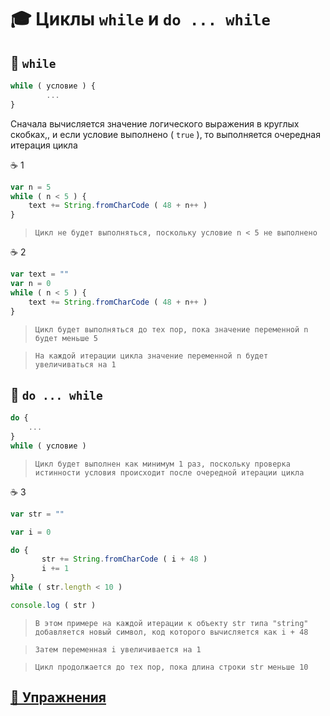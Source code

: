 # 🎓 Циклы `while` и `do ... while`

## 📖 `while`
```javascript
while ( условие ) {
        ...
}
```
Сначала вычисляется значение логического выражения в круглых скобках,, и если условие выполнено ( `true` ), то выполняется очередная итерация цикла

☕ 1
```javascript
var n = 5
while ( n < 5 ) {
    text += String.fromCharCode ( 48 + n++ )
}
```
> `Цикл не будет выполняться, поскольку условие n < 5 не выполнено`

☕ 2
```javascript
var text = ""
var n = 0
while ( n < 5 ) {
    text += String.fromCharCode ( 48 + n++ )
}
```
> `Цикл будет выполняться до тех пор, пока значение переменной n будет меньше 5`

> `На каждой итерации цикла значение переменной n будет увеличиваться на 1`

## 📖 `do ... while`
```javascript
do {
    ...
}
while ( условие )
```
> `Цикл будет выполнен как минимум 1 раз, поскольку проверка истинности условия происходит после очередной итерации цикла`

☕ 3
```javascript
var str = ""

var i = 0

do {
       str += String.fromCharCode ( i + 48 )
       i += 1
}
while ( str.length < 10 )

console.log ( str )
```
> `В этом примере на каждой итерации к объекту str типа "string" добавляется новый символ, код которого вычисляется как i + 48`

> `Затем переменная i увеличивается на 1`

> `Цикл продолжается до тех пор, пока длина строки str меньше 10`

## [💼 Упражнения](https://docs.google.com/forms/d/e/1FAIpQLSezJf3QwBjrS1mKyz56MITl_Zd2YmeRAjaolrBBGA2JjJKqAw/viewform)